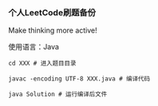 ### 个人LeetCode刷题备份
Make thinking more active!

使用语言：Java

```shell
cd XXX # 进入题目目录

javac -encoding UTF-8 XXX.java # 编译代码

java Solution # 运行编译后文件
```